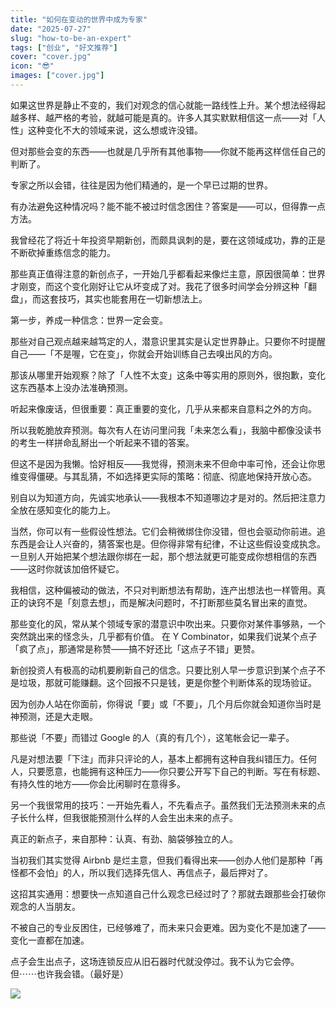 ```yaml
---
title: "如何在变动的世界中成为专家"
date: "2025-07-27"
slug: "how-to-be-an-expert"
tags: ["创业", "好文推荐"]
cover: "cover.jpg"
icon: "😎"
images: ["cover.jpg"]
---
```

如果这世界是静止不变的，我们对观念的信心就能一路线性上升。某个想法经得起越多样、越严格的考验，就越可能是真的。许多人其实默默相信这一点——对「人性」这种变化不大的领域来说，这么想或许没错。



但对那些会变的东西——也就是几乎所有其他事物——你就不能再这样信任自己的判断了。



专家之所以会错，往往是因为他们精通的，是一个早已过期的世界。



有办法避免这种情况吗？能不能不被过时信念困住？答案是——可以，但得靠一点方法。



我曾经花了将近十年投资早期新创，而颇具讽刺的是，要在这领域成功，靠的正是不断砍掉重练信念的能力。



那些真正值得注意的新创点子，一开始几乎都看起来像烂主意，原因很简单：世界才刚变，而这个变化刚好让它从坏变成了对。我花了很多时间学会分辨这种「翻盘」，而这套技巧，其实也能套用在一切新想法上。



第一步，养成一种信念：世界一定会变。



那些对自己观点越来越笃定的人，潜意识里其实是认定世界静止。只要你不时提醒自己——「不是喔，它在变」，你就会开始训练自己去嗅出风的方向。



那该从哪里开始观察？除了「人性不太变」这条中等实用的原则外，很抱歉，变化这东西基本上没办法准确预测。



听起来像废话，但很重要：真正重要的变化，几乎从来都来自意料之外的方向。



所以我乾脆放弃预测。每次有人在访问里问我「未来怎么看」，我脑中都像没读书的考生一样拼命乱掰出一个听起来不错的答案。



但这不是因为我懒。恰好相反——我觉得，预测未来不但命中率可怜，还会让你思维变得僵硬。与其乱猜，不如选择更实际的策略：彻底、彻底地保持开放心态。



别自以为知道方向，先诚实地承认——我根本不知道哪边才是对的。然后把注意力全放在感知变化的能力上。



当然，你可以有一些假设性想法。它们会稍微绑住你没错，但也会驱动你前进。追东西是会让人兴奋的，猜答案也是。但你得非常有纪律，不让这些假设变成执念。
一旦别人开始把某个想法跟你绑在一起，那个想法就更可能变成你想相信的东西——这时你就该加倍怀疑它。



我相信，这种偏被动的做法，不只对判断想法有帮助，连产出想法也一样管用。真正的诀窍不是「刻意去想」，而是解决问题时，不打断那些莫名冒出来的直觉。



那些变化的风，常从某个领域专家的潜意识中吹出来。只要你对某件事够熟，一个突然跳出来的怪念头，几乎都有价值。
在 Y Combinator，如果我们说某个点子「疯了点」，那通常是称赞——搞不好还比「这点子不错」更赞。



新创投资人有极高的动机要刷新自己的信念。只要比别人早一步意识到某个点子不是垃圾，那就可能赚翻。这个回报不只是钱，更是你整个判断体系的现场验证。



因为创办人站在你面前，你得说「要」或「不要」，几个月后你就会知道你当时是神预测，还是大走眼。



那些说「不要」而错过 Google 的人（真的有几个），这笔帐会记一辈子。



凡是对想法要「下注」而非只评论的人，基本上都拥有这种自我纠错压力。任何人，只要愿意，也能拥有这种压力——你只要公开写下自己的判断。写在有标题、有持久性的地方——你会比闲聊时在意得多。



另一个我很常用的技巧：一开始先看人，不先看点子。虽然我们无法预测未来的点子长什么样，但我很能预测什么样的人会生出未来的点子。



真正的新点子，来自那种：认真、有劲、脑袋够独立的人。



当初我们其实觉得 Airbnb 是烂主意，但我们看得出来——创办人他们是那种「再怪都不会怕」的人，所以我们选择先信人、再信点子，最后押对了。



这招其实通用：想要快一点知道自己什么观念已经过时了？那就去跟那些会打破你观念的人当朋友。



不被自己的专业反困住，已经够难了，而未来只会更难。因为变化不是加速了——变化一直都在加速。



点子会生出点子，这场连锁反应从旧石器时代就没停过。我不认为它会停。
但⋯⋯也许我会错。（最好是）




![](https://prod-files-secure.s3.us-west-2.amazonaws.com/112d0858-5090-4d34-a606-b75eb8d65fd2/46476355-9cf3-4e99-9b7a-3531bc426380/1000202064.png?X-Amz-Algorithm=AWS4-HMAC-SHA256&X-Amz-Content-Sha256=UNSIGNED-PAYLOAD&X-Amz-Credential=ASIAZI2LB4667PLX7WOL%2F20250910%2Fus-west-2%2Fs3%2Faws4_request&X-Amz-Date=20250910T154421Z&X-Amz-Expires=3600&X-Amz-Security-Token=IQoJb3JpZ2luX2VjEIj%2F%2F%2F%2F%2F%2F%2F%2F%2F%2FwEaCXVzLXdlc3QtMiJHMEUCID9iy2DATec1W0duOZ%2FpsUREJc%2BdADbJtzqwQcnnKjzyAiEA7kurJrzgZJWp01k%2Fob4vbuldX0plIqzNfMhZN2q5mtUqiAQI8P%2F%2F%2F%2F%2F%2F%2F%2F%2F%2FARAAGgw2Mzc0MjMxODM4MDUiDEzdbdJdQHrShioRQCrcA5SG99D0j6OGY2bMsaU5wiTsnuTLbiNkr4cuRxOq2OlyWnuxSQVjoeEt%2Fkr5cmyVV06eF%2FDawIHlOuHROA5CnrensnquWazvnQtpWBmph7A6s6oWmEqKVGurugut507bvSFUFVqkUR1aLsRh4aSbecmzuAEuXvvbM2beNtZODDXryLb8B0MVYfr34liPHKozalzU58FIL%2Fgq1UBsTuhFuXQ%2Fo2fuTg8L29y63PEwBWZT1Ejf%2FGEw3Ti1%2F7BJFQEV9iTye5Yu7t%2BBfl3kuyVm6AlQ6B68faT%2F6gFh%2FzJIFr37c8h7Supj2WAZV3QcD76G%2FOJHRDpjmai9CSeJT7oBshDaEMjYDKWqMg5ABYd7D10VF4NrKv6YrfWELiyKM1dlYWwHYbQMoNFK2Bf%2BcDcDXmZSDMLyBsxAvYkp6NT4AYKdHAXmHCclnUc3ffjcCJsLJ3RYeP00WBT0k2haTW2qk%2FPf%2FzBpvbMVCPY%2FJ4eCYofrKD29GZnJ1fYA%2BhhL30YLba218BlITN%2Bn5DHSAk7sQxaKUx6yOfESuTqCPUZEb1keLD2krTlkFrew4jGi7TbFiIAbTrI8t99KoRemx2bhuypCihMhnxlQ2q4AdheVn%2BIgLrpybKqv2u404eESMKKthsYGOqUBFWWDwZDcsTuyhBZ3AC6NSbiGKFRU4%2FfmyMPgIDQdxBZZeCnHmH6ZxZHwHfVCoJJZsf6rMZuB%2F%2FTnBNpvsqaYHoa7sHY1xOcxFcK7mRJoHG%2Bn0eSakLINy14g%2B9QYSOVeQ3X8IeheEjxBYyEmFJg9E9J5U7Szhf5vvj6FXwOTCfy2vAjqVNk08DR8j2hODc%2BneOHz5%2B1QhoWAxt4yFhgkTg2NIUoZ&X-Amz-Signature=e209acf6e938bd451e930cf6b5b0df55077dd955bf57ecccdc9797f1364b1a25&X-Amz-SignedHeaders=host&x-amz-checksum-mode=ENABLED&x-id=GetObject)

